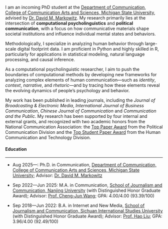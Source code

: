 I am an incoming PhD student at the [Department of Communication, College of Communication Arts and Sciences, Michigan State University](https://comartsci.msu.edu/departments/communication), advised by [Dr. David M. Markowitz](https://www.davidmarkowitz.org/). My research primarily lies at the intersection of **computational psycholinguistics** and **political communication**, with a focus on how communicative materials shape societal institutions and influence individual mental states and behaviors.

Methodologically, I specialize in analyzing human behavior through large-scale digital footprint data. I am proficient in Python and highly skilled in R, particularly for applications in statistical modeling, natural language processing, and causal inference.

As a computational psycholinguistic researcher, I aim to push the boundaries of computational methods by developing new frameworks for analyzing complex elements of human communication—such as _identity_, _context_, _narrative_, and _rhetoric_—and by tracing how these elements reveal the evolving dynamics of people’s psychology and behavior.

My work has been published in leading journals, including the _Journal of Broadcasting & Electronic Media_, _International Journal of Business Communication_, _Chinese Journal of Communication_ and _Communication and the Public_. My research has been supported by four internal and external grants, and recognized with two academic honors from the National Communication Association: the [Top Paper Award](/assets/awards/nca24_pld.jpg) from the Political Communication Division and the [Top Student Paper Award](/assets/awards/nca24_hctd.jpg) from the Human Communication and Technology Division.

#### **Education**

------

- Aug 2025—: Ph.D. in Communication, [Department of Communication, College of Communication Arts and Sciences, Michigan State University](https://comartsci.msu.edu/departments/communication); Advisor: [Dr. David M. Markowitz](https://www.davidmarkowitz.org/)

- Sep 2022—Jun 2025: M.A. in Communication, [School of Journalism and Communication, Nanjing University](https://jc.nju.edu.cn/) (with Distinguished Honor Graduate Award); Advisor: [Prof. Cheng-Jun Wang](https://chengjun.github.io/); GPA: 4.00/4.00 (93.39/100)
  
- Sep 2018—Jun 2022: B.A. in Internet and New Media, [School of Journalism and Communication, Sichuan International Studies University](https://media.sisu.edu.cn/) (with Distinguished Honor Graduate Award); Advisor: [Prof. Hao Liu](https://media.sisu.edu.cn/jsjl/719dfd1f447448cdb480d1ca14a92ce7.htm); GPA: 3.96/4.00 (92.49/100)
